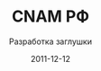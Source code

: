 ---
title: CNAM РФ
subtitle: Разработка заглушки
layout: default
modal-id: 14
date: 2011-12-12
img: cnam.png
thumbnail: cnam-thumbnail.png
alt: image-alt
project-date: Декабрь 2011
client: CNAM РФ
category: Разработка заглушки
description: Необходимо было разработать заглушку с краткой информацией о деятельности сайта и возможности подключения к системе в демо-режиме для разработчиков и участников beta-теста. Также заглушка должна была передавать всю суть русского CNAM.

---